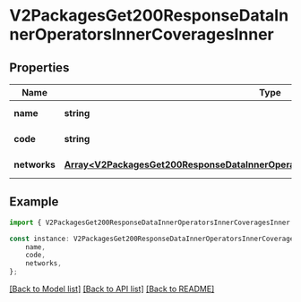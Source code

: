 # V2PackagesGet200ResponseDataInnerOperatorsInnerCoveragesInner


## Properties

Name | Type | Description | Notes
------------ | ------------- | ------------- | -------------
**name** | **string** |  | [default to undefined]
**code** | **string** |  | [default to undefined]
**networks** | [**Array&lt;V2PackagesGet200ResponseDataInnerOperatorsInnerCoveragesInnerNetworksInner&gt;**](V2PackagesGet200ResponseDataInnerOperatorsInnerCoveragesInnerNetworksInner.md) |  | [default to undefined]

## Example

```typescript
import { V2PackagesGet200ResponseDataInnerOperatorsInnerCoveragesInner } from '@airhalo/client';

const instance: V2PackagesGet200ResponseDataInnerOperatorsInnerCoveragesInner = {
    name,
    code,
    networks,
};
```

[[Back to Model list]](../README.md#documentation-for-models) [[Back to API list]](../README.md#documentation-for-api-endpoints) [[Back to README]](../README.md)
